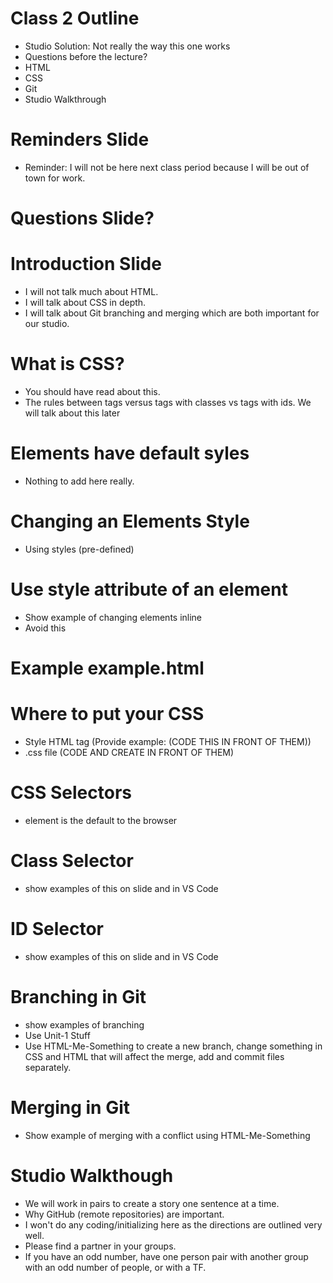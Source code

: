 # Class 2 Outline
- Studio Solution: Not really the way this one works
- Questions before the lecture?
- HTML
- CSS
- Git
- Studio Walkthrough

# Reminders Slide
- Reminder: I will not be here next class period because I will be out of town for work. 


# Questions Slide?

# Introduction Slide
- I will not talk much about HTML.
- I will talk about CSS in depth.
- I will talk about Git branching and merging which are both important for our studio.

# What is CSS?
- You should have read about this.
- The rules between tags versus tags with classes vs tags with ids. We will talk about this later

# Elements have default syles
- Nothing to add here really. 

# Changing an Elements Style
- Using styles (pre-defined)

# Use style attribute of an element
- Show example of changing elements inline
- Avoid this

# Example example.html

<!--TO DO-->

# Where to put your CSS
- Style HTML tag (Provide example: (CODE THIS IN FRONT OF THEM))
- .css file (CODE AND CREATE IN FRONT OF THEM)

# CSS Selectors
- element is the default to the browser

# Class Selector
- show examples of this on slide and in VS Code

# ID Selector
- show examples of this on slide and in VS Code

# Branching in Git
- show examples of branching 
- Use Unit-1 Stuff 
- Use HTML-Me-Something to create a new branch, change something in CSS and HTML that will affect the merge, add and commit files separately.

# Merging in Git
- Show example of merging with a conflict using HTML-Me-Something

# Studio Walkthough
- We will work in pairs to create a story one sentence at a time. 
- Why GitHub (remote repositories) are important.
- I won't do any coding/initializing here as the directions are outlined very well. 
- Please find a partner in your groups. 
- If you have an odd number, have one person pair with another group with an odd number of people, or with a TF. 


